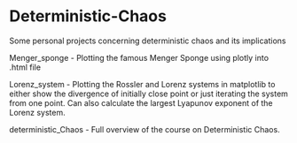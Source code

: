 # Deterministic-Chaos
Some personal projects concerning deterministic chaos and its implications

Menger_sponge - Plotting the famous Menger Sponge using plotly into .html file

Lorenz_system - Plotting the Rossler and Lorenz systems in matplotlib to either show the divergence of initially close point or just iterating the system from one point.  Can also calculate the largest Lyapunov exponent of the Lorenz system. 

deterministic_Chaos - Full overview of the course on Deterministic Chaos. 
